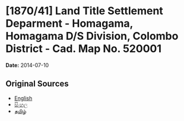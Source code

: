 # [1870/41] Land Title Settlement Deparment - Homagama, Homagama D/S Division, Colombo District - Cad. Map No. 520001

**Date:** 2014-07-10

## Original Sources

- [English](https://documents.gov.lk/view/extra-gazettes/2014/7/1870-41_E.pdf)
- [සිංහල](https://documents.gov.lk/view/extra-gazettes/2014/7/1870-41_S.pdf)
- [தமிழ்](https://documents.gov.lk/view/extra-gazettes/2014/7/1870-41_T.pdf)
